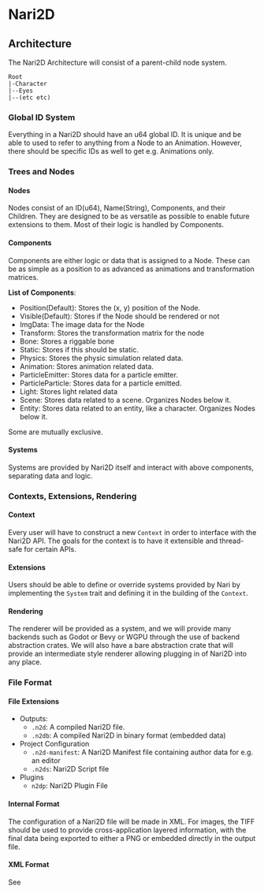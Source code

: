 # Nari2D 

## Architecture
The Nari2D Architecture will consist of a parent-child node system.
```
Root
|-Character
|--Eyes
|--(etc etc)
```

### Global ID System
Everything in a Nari2D should have an u64 global ID. It is unique and be able to used to refer to
anything from a Node to an Animation. However, there should be specific IDs as well to get
e.g. Animations only.

### Trees and Nodes

#### Nodes
Nodes consist of an ID(u64), Name(String), Components, and their Children. They are designed to
be as versatile as possible to enable future extensions to them. Most of their logic is handled by
Components. 

#### Components
Components are either logic or data that is assigned to a Node. These can be 
as simple as a position to as advanced as animations and transformation matrices. 

**List of Components**:

- Position(Default): Stores the (x, y) position of the Node.
- Visible(Default): Stores if the Node should be rendered or not
- ImgData: The image data for the Node
- Transform: Stores the transformation matrix for the node
- Bone: Stores a riggable bone
- Static: Stores if this should be static. 
- Physics: Stores the physic simulation related data.
- Animation: Stores animation related data. 
- ParticleEmitter: Stores data for a particle emitter.
- ParticleParticle: Stores data for a particle emitted.
- Light: Stores light related data
- Scene: Stores data related to a scene. Organizes Nodes below it.
- Entity: Stores data related to an entity, like a character. Organizes Nodes below it.

Some are mutually exclusive.

#### Systems
Systems are provided by Nari2D itself and interact with above components, separating data 
and logic. 

### Contexts, Extensions, Rendering

#### Context
Every user will have to construct a new `Context` in order to interface with the Nari2D API.
The goals for the context is to have it extensible and thread-safe for certain APIs.

#### Extensions
Users should be able to define or override systems provided by Nari by implementing the 
`System` trait and defining it in the building of the `Context`.

#### Rendering
The renderer will be provided as a system, and we will provide many backends 
such as Godot or Bevy or WGPU through the use of backend abstraction crates. We will also
have a bare abstraction crate that will provide an intermediate style renderer allowing plugging
in of Nari2D into any place.

### File Format

#### File Extensions

- Outputs:
  - `.n2d`: A compiled Nari2D file.
  - `.n2db`: A compiled Nari2D in binary format (embedded data)
- Project Configuration
  - `.n2d-manifest`: A Nari2D Manifest file containing author data for e.g. an editor
  - `.n2ds`: Nari2D Script file
- Plugins
  - `n2dp`: Nari2D Plugin File

#### Internal Format
The configuration of a Nari2D file will be made in XML. For images, the TIFF should be used
to provide cross-application layered information, with the final data being exported to either a 
PNG or embedded directly in the output file.

#### XML Format
See 


